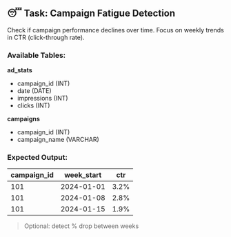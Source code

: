 ## 😴 Task: Campaign Fatigue Detection

Check if campaign performance declines over time. Focus on weekly trends in CTR (click-through rate).

### Available Tables:

**ad_stats**
- campaign_id (INT)
- date (DATE)
- impressions (INT)
- clicks (INT)

**campaigns**
- campaign_id (INT)
- campaign_name (VARCHAR)

### Expected Output:
| campaign_id | week_start | ctr       |
|-------------|------------|-----------|
| 101         | 2024-01-01 | 3.2%      |
| 101         | 2024-01-08 | 2.8%      |
| 101         | 2024-01-15 | 1.9%      |

> Optional: detect % drop between weeks
